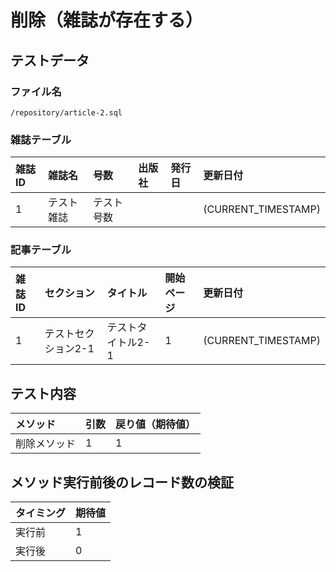 # 削除（雑誌が存在する）

## テストデータ
### ファイル名
`/repository/article-2.sql`

### 雑誌テーブル
|雑誌ID|雑誌名|号数|出版社|発行日|更新日付|
|:--|:--|:--|:--|:--|:--|
|1|テスト雑誌|テスト号数|||(CURRENT_TIMESTAMP)|

### 記事テーブル
|雑誌ID|セクション|タイトル|開始ページ|更新日付|
|:--|:--|:--|:--|:--|
|1|テストセクション2-1|テストタイトル2-1|1|(CURRENT_TIMESTAMP)|

## テスト内容
|メソッド|引数|戻り値（期待値）|
|:--|:--|:--|
|削除メソッド|1|1|

## メソッド実行前後のレコード数の検証
|タイミング|期待値|
|:--|:--|
|実行前|1|
|実行後|0|
